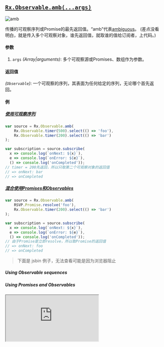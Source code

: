 ## [`Rx.Observable.amb(...args)`](https://github.com/Reactive-Extensions/RxJS/blob/master/src/core/linq/observable/amb.js)

![amb](http://reactivex.io/documentation/operators/images/amb.png)

<rx-marbles key="amb"></rx-marbles>

传播的可观察序列或Promise的最先返回值。“amb”代表[ambiguous](http://blogs.msdn.com/b/jeffva/archive/2009/11/18/amb-materialize-and-dematerialize.aspx)。
(差点没看明白，就是传入多个可观察对象，谁先返回值，就取谁的值给订阅者，上代码。)

#### 参数
1. `args` *(Array|arguments)*: 多个可观察源或Promises、数组作为参数。

#### 返回值
*(`Observable`)*: 一个可观察的序列，其表面为任何给定的序列，无论哪个首先返回。

#### 例


##### [使用可观察序列](http://jsbin.com/vanaci/3/edit?js,console)

```js
var source = Rx.Observable.amb(
    Rx.Observable.timer(500).select(() => 'foo'),
    Rx.Observable.timer(200).select(() => 'bar')
);

var subscription = source.subscribe(
  x => console.log(`onNext: ${x}`),
  e => console.log(`onError: ${e}`),
  () => console.log('onCompleted'));
// timer = 200先返回，所以只取第二个可观察对象的返回值
// => onNext: bar
// => onCompleted
```

##### [混合使用Promises和Observables](http://jsbin.com/bukag/2/edit?js,console)

```js
var source = Rx.Observable.amb(
    RSVP.Promise.resolve('foo'),
    Rx.Observable.timer(200).select(() => 'bar')
);

var subscription = source.subscribe(
  x => console.log(`onNext: ${x}`),
  e => console.log(`onError: ${e}`),
  () => console.log('onCompleted'));
// 由于Promise是立即resolve，所以取Promise的返回值
// => onNext: foo
// => onCompleted
```

> 下面是 jsbin 例子，无法查看可能是因为浏览器阻止

##### Using Observable sequences
[](http://jsbin.com/vanaci/3/embed?js,console)

##### Using Promises and Observables
[](http://jsbin.com/bukag/2/embed?js,console)

<iframe src="http://jsbin.com/bukag/2/embed?js,console"></iframe>
